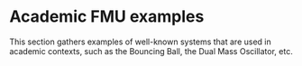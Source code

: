 # Academic FMU examples

This section gathers examples of well-known systems that are used in academic contexts,
such as the Bouncing Ball, the Dual Mass Oscillator, etc.

